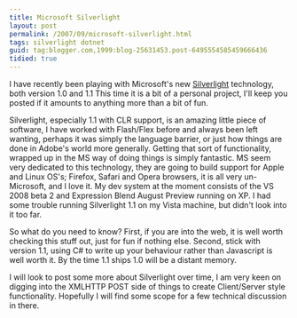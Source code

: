 ```yaml
---
title: Microsoft Silverlight
layout: post
permalink: /2007/09/microsoft-silverlight.html
tags: silverlight dotnet
guid: tag:blogger.com,1999:blog-25631453.post-6495554585459666436
tidied: true
---
```


I have recently been playing with Microsoft's new [Silverlight](http://www.silverlight.net/) technology, both version 1.0 and 1.1
This time it is a bit of a personal project, I'll keep you posted if it amounts to anything more than a bit of fun.

<!-- more -->

Silverlight, especially 1.1 with CLR support, is an amazing little piece of software, I have worked with Flash/Flex before and always been left wanting, perhaps it was simply the language barrier, or just how things are done in Adobe's world more generally. Getting that sort of functionality, wrapped up in the MS way of doing things is simply fantastic.
MS seem very dedicated to this technology, they are going to build support for Apple and Linux OS's; Firefox, Safari and Opera browsers, it is all very un-Microsoft, and I love it.
My dev system at the moment consists of the VS 2008 beta 2 and Expression Blend August Preview running on XP. I had some trouble running Silverlight 1.1 on my Vista machine, but didn't look into it too far.

So what do you need to know?
First, if you are into the web, it is well worth checking this stuff out, just for fun if nothing else.
Second, stick with version 1.1, using C# to write up your behaviour rather than Javascript is well worth it. By the time 1.1 ships 1.0 will be a distant memory.

I will look to post some more about Silverlight over time, I am very keen on digging into the XMLHTTP POST side of things to create Client/Server style functionality. Hopefully I will find some scope for a few technical discussion in there.
